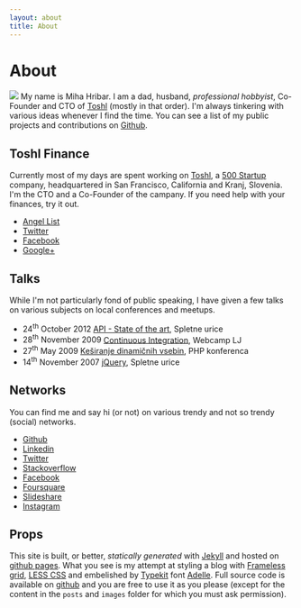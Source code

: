 ```yaml
---
layout: about
title: About
---
```


About
=====

![](http://www.gravatar.com/avatar/0f4e496a1dd3c0166af5527febb30dc6?rating=PG&size=150)
My name is Miha Hribar. I am a dad, husband, *professional hobbyist*, Co-Founder and
CTO of [Toshl](http://toshl.com) (mostly in that order). I'm always tinkering with various ideas whenever I find the time. You can see a list of my public
projects and contributions on [Github](https://github.com/mihahribar).

Toshl Finance
-------------

Currently most of my days are spent working on
[Toshl](https://toshl.com), a [500 Startup](http://500.co) company,
headquartered in San Francisco, California and Kranj, Slovenia. I'm the
CTO and a Co-Founder of the campany. If you need help with your finances, try it out.

- [Angel List](http://angel.co/toshl)
- [Twitter](http://twitter.com/toshl)
- [Facebook](http://www.facebook.com/ToshlFinance)
- [Google+](https://plus.google.com/107346451756750757079)

Talks
-----

While I'm not particularly fond of public speaking, I have given a few
talks on various subjects on local conferences and meetups.

-   <time datetime="2012-10-24">24<sup>th</sup> October 2012</time>
    [API - State of the art](/talks/api-state-of-the-art), Spletne urice
-   <time datetime="2009-11-14">28<sup>th</sup> November 2009</time>
    [Continuous
    Integration](http://www.slideshare.net/mihahribar/continuous-integration-2606686),
    Webcamp LJ
-   <time datetime="2009-05-27">27<sup>th</sup> May 2009</time>
    [Keširanje dinamičnih
    vsebin](http://phpkonferenca.si/2009/predavanje-kesiranje-dinamicnih-vsebin),
    PHP konferenca
-   <time datetime="2007-11-14">14<sup>th</sup> November 2007</time>
    [jQuery](http://www.slideshare.net/mihahribar/jquery-11996194),
    Spletne urice

Networks
--------

You can find me and say hi (or not) on various trendy and not so trendy (social) networks.

- [Github](https://github.com/mihahribar)
- [Linkedin](http://www.linkedin.com/in/mihahribar)
- [Twitter](https://twitter.com/mihahribar)
- [Stackoverflow](http://stackoverflow.com/users/165708/miha-hribar)
- [Facebook](https://www.facebook.com/mihahribar)
- [Foursquare](https://foursquare.com/mihahribar)
- [Slideshare](http://www.slideshare.net/mihahribar/)
- [Instagram](https://www.instagram.com/mihahribar/)

Props
-----

This site is built, or better, *statically generated* with
[Jekyll](https://github.com/mojombo/jekyll) and hosted on [github pages](https://pages.github.com). What you see is my attempt
at styling a blog with [Frameless grid](http://framelessgrid.com/),
[LESS CSS](http://lesscss.org/) and embelished by
[Typekit](http://typekit.com) font
[Adelle](https://typekit.com/fonts/adelle-web). Full source code is
available on
[github](https://github.com/mihahribar/mihahribar.github.io) and you are
free to use it as you please (except for the content in the `posts` and
`images` folder for which you must ask permission).

